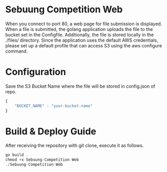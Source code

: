 # Sebuung Competition Web

When you connect to port 80, a web page for file submission is displayed. When a file is submitted, the golang application uploads the file to the bucket set in the Configfile. Additionally, the file is stored locally in the ./files/ directory. Since the application uses the default AWS credentials, please set up a default profile that can access S3 using the aws configure command.

# Configuration

Save the S3 Bucket Name where the file will be stored in config.json of repo.

```jsx
{
    "BUCKET_NAME" : "your-bucket-name" 
}
```

# Build & Deploy Guide

After receiving the repository with git clone, execute it as follows.

```jsx
go build .
chmod +x Sebuung-Competition-Web
./Sebuung-Competition-Web
```
